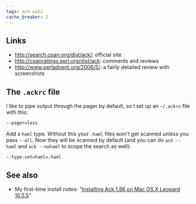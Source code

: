 ```yaml
---
tags: ack wiki
cache_breaker: 1
---
```


## Links

-   <http://search.cpan.org/dist/ack/>: official site
-   <http://cpanratings.perl.org/dist/ack>: comments and reviews
-   <http://www.perladvent.org/2006/5/>: a fairly detailed review with screenshots

## The `.ackrc` file

I like to pipe output through the pager by default, so I set up an `~/.ackrc` file with this:

    --pager=less

Add a `haml` type. Without this your `.haml` files won't get scanned unless you pass `--all`. Now they will be scanned by default (and you can do `ack --haml` and `ack --nohaml` to scope the search as well):

    --type-set=haml=.haml

## See also

-   My first-time install notes: "[Installing Ack 1.86 on Mac OS X Leopard 10.5.5](/wiki/Installing_Ack_1.86_on_Mac_OS_X_Leopard_10.5.5)"
